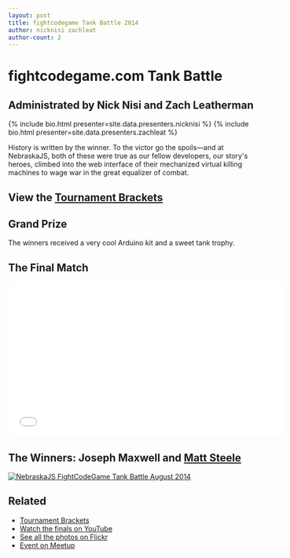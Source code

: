 ```yaml
---
layout: post
title: fightcodegame Tank Battle 2014
author: nicknisi zachleat
author-count: 2
---
```


# fightcodegame.com Tank Battle

## Administrated by Nick Nisi and Zach Leatherman

{% include bio.html presenter=site.data.presenters.nicknisi %}
{% include bio.html presenter=site.data.presenters.zachleat %}

History is written by the winner. To the victor go the spoils—and at NebraskaJS, both of these were true as our fellow developers, our story's heroes, climbed into the web interface of their mechanized virtual killing machines to wage war in the great equalizer of combat.

## View the [Tournament Brackets](http://challonge.com/nejs2/standings)

## Grand Prize

The winners received a very cool Arduino kit and a sweet tank trophy.

## The Final Match

<div class="fluid-width-video-wrapper"><iframe width="560" height="315" src="//www.youtube.com/embed/4XNNgj3ksL0" frameborder="0" allowfullscreen></iframe></div>

## The Winners: Joseph Maxwell and [Matt Steele](https://twitter.com/mattdsteele)

<a href="https://flic.kr/p/pKSMp5" title="NebraskaJS FightCodeGame Tank Battle August 2013 by zachleat, on Flickr"><img src="https://farm8.staticflickr.com/7543/15592723310_bafa6cab46_z.jpg" alt="NebraskaJS FightCodeGame Tank Battle August 2014"></a>

## Related

* [Tournament Brackets](http://challonge.com/nejs2/standings)
* [Watch the finals on YouTube](https://www.youtube.com/watch?v=4XNNgj3ksL0)
* [See all the photos on Flickr](https://www.flickr.com/photos/zachleat/sets/72157648851537819/)
* [Event on Meetup](http://www.meetup.com/nebraskajs/events/195183412/)
